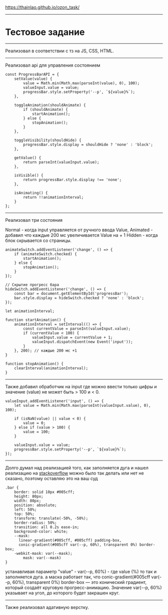 https://thainlao.github.io/ozon_task/

---

# Тестовое задание

---

Реализовал в соответствии с тз на 
JS, CSS, HTML.

---

Реализовал api для управления состоянием 

```
const ProgressBarAPI = {
    setValue(value) {
        value = Math.min(Math.max(parseInt(value), 0), 100);
        valueInput.value = value;
        progressBar.style.setProperty('--p', `${value}%`);
    },

    toggleAnimation(shouldAnimate) {
        if (shouldAnimate) {
            startAnimation();
        } else {
            stopAnimation();
        }
    },

    toggleVisibility(shouldHide) {
        progressBar.style.display = shouldHide ? 'none' : 'block';
    },

    getValue() {
        return parseInt(valueInput.value);
    },

    isVisible() {
        return progressBar.style.display !== 'none';
    },

    isAnimating() {
        return !!animationInterval;
    }
};
```

---

Реализовал три состояния

Normal - когда input управляется от ручного ввода Value,
Animated - добавил что каждые 200 мс увеличивается Value на + 1
Hidden - когда блок скрывается со страницы.

```
animateSwitch.addEventListener('change', () => {
    if (animateSwitch.checked) {
        startAnimation();
    } else {
        stopAnimation();
    }
});

// Скрытие прогресс бара
hideSwitch.addEventListener('change', () => {
    const bar = document.getElementById('progressBar');
    bar.style.display = hideSwitch.checked ? 'none' : 'block';
});

let animationInterval;

function startAnimation() {
    animationInterval = setInterval(() => {
        const currentValue = parseInt(valueInput.value);
        if (currentValue < 100) {
            valueInput.value = currentValue + 1;
            valueInput.dispatchEvent(new Event('input'));
        }
    }, 200); // каждые 200 мс +1
}

function stopAnimation() {
    clearInterval(animationInterval);
}
```

---

Также добавил обработчик на input где можно ввести только цифры и значение (value) не может быть > 100 и < 0.

```
valueInput.addEventListener('input', () => {
    let value = Math.min(Math.max(parseInt(valueInput.value), 0), 100);

    if (isNaN(value) || value < 0) {
        value = 0;
    } else if (value > 100) {
        value = 100;
    }

    valueInput.value = value;
    progressBar.style.setProperty('--p', `${value}%`); 
});
```

---

Долго думал над реализацией того, как заполняется дуга
и нашел реализацию на [stackoverflow](https://stackoverflow.com/questions/13059190/html5-css3-circle-with-partial-border)
можно было так делать или нет не сказано, поэтому оставляю это на ваш суд

```
.bar {
    border: solid 10px #005cff;
    height: 80px;
    width: 80px;
    position: absolute;
    left: 50%;
    top: 50%;
    transform: translate(-50%, -50%);
    border-radius: 50%;
    transition: all 0.2s ease-in;
    background-color: white;
    --mask: 
      linear-gradient(#005cff, #005cff) padding-box, 
      conic-gradient(#005cff var(--p, 60%), transparent 0%) border-box;
    -webkit-mask: var(--mask);
        mask: var(--mask)
}
```

устанавливая параметр "value" - var(--p, 60%) - где value (%) то так и заполняется дуга.
а маска работает так, что conic-gradient(#005cff var(--p, 60%), transparent 0%) border-box — это конический градиент, который создаёт круговую прогресс-анимацию. Значение var(--p, 60%) указывает на угол, до которого будет закрашен круг.

---

Также реализовал адативную верстку. 
